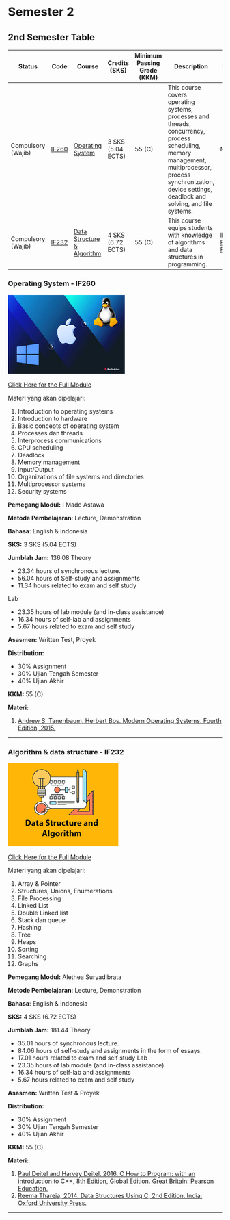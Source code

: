 # Semester 2

## 2nd Semester Table

| Status | Code | Course | Credits (SKS) | Minimum Passing Grade (KKM) | Description | Prerequisite
| --- | --- | --- | --- | --- | --- | ---
| Compulsory (Wajib) | [IF260](https://github.com/Not-Baguette/CS-uni-materials/blob/main/sem2/IF260/Module-Handbook-20-IF260-Operating-System.pdf) | [Operating System](https://github.com/Not-Baguette/CS-uni-materials/tree/main/sem2#operating-system---if260) | 3 SKS (5.04 ECTS) | 55 (C) | This course covers operating systems, processes and threads, concurrency, process scheduling, memory management, multiprocessor, process synchronization, device settings, deadlock and solving, and file systems. | N/A
| Compulsory (Wajib) | [IF232](https://github.com/Not-Baguette/CS-uni-materials/blob/main/sem2/IF232/Module-Handbook-22-IF232-Algorithms-_-Data-Structure.pdf) | [Data Structure & Algorithm](https://github.com/Not-Baguette/CS-uni-materials/tree/main/sem2#algorithm--data-structure---if232) | 4 SKS (6.72 ECTS) | 55 (C) | This course equips students with knowledge of algorithms and data structures in programming. | [IF130 Programming Fundamentals](https://github.com/Not-Baguette/CS-uni-materials/tree/main/sem1#programming-fundamentals---if130)

### Operating System - IF260
![OS](https://github.com/Not-Baguette/CS-uni-materials/blob/main/assets/OsVS.jpg)

[Click Here for the Full Module](https://github.com/Not-Baguette/CS-uni-materials/blob/main/sem2/IF260/Module-Handbook-20-IF260-Operating-System.pdf)

Materi yang akan dipelajari:
1. Introduction to operating systems
2. Introduction to hardware
3. Basic concepts of operating system
4. Processes dan threads
5. Interprocess communications
6. CPU scheduling
7. Deadlock
8. Memory management
9. Input/Output
10. Organizations of file systems and directories
11. Multiprocessor systems
12. Security systems

**Pemegang Modul:** I Made Astawa

**Metode Pembelajaran**: Lecture, Demonstration

**Bahasa**: English & Indonesia

**SKS:** 3 SKS (5.04 ECTS)

**Jumblah Jam:** 136.08
Theory

- 23.34 hours of synchronous lecture.
- 56.04 hours of Self-study and assignments
- 11.34 hours related to exam and self study

Lab
- 23.35 hours of lab module (and in-class assistance)
- 16.34 hours of self-lab and assignments
- 5.67 hours related to exam and self study

**Asasmen:** Written Test, Proyek

**Distribution:**
- 30% Assignment
- 30% Ujian Tengah Semester
- 40% Ujian Akhir

**KKM:** 55 (C)

**Materi:**
1. [Andrew S. Tanenbaum, Herbert Bos. Modern Operating Systems. Fourth Edition, 2015.](https://github.com/Not-Baguette/CS-uni-materials/blob/main/sem2/IF260/Andrew%20S.%20Tanenbaum%20-%20Modern%20Operating%20Systems.pdf)

---

### Algorithm & data structure - IF232
![alg](https://github.com/Not-Baguette/CS-uni-materials/blob/main/assets/alg.png)

[Click Here for the Full Module](https://github.com/Not-Baguette/CS-uni-materials/blob/main/sem2/IF232/Module-Handbook-22-IF232-Algorithms-_-Data-Structure.pdf)

Materi yang akan dipelajari:
1. Array & Pointer
2. Structures, Unions, Enumerations
3. File Processing
4. Linked List
5. Double Linked list
6. Stack dan queue
7. Hashing
8. Tree
9. Heaps
10. Sorting
11. Searching
12. Graphs

**Pemegang Modul:** Alethea Suryadibrata

**Metode Pembelajaran**: Lecture, Demonstration

**Bahasa**: English & Indonesia

**SKS:** 4 SKS (6.72 ECTS)

**Jumblah Jam:** 181.44
Theory
- 35.01 hours of synchronous lecture.
- 84.06 hours of self-study and assignments in the form of essays.
- 17.01 hours related to exam and self study
Lab
- 23.35 hours of lab module (and in-class assistance)
- 16.34 hours of self-lab and assignments
- 5.67 hours related to exam and self study

**Asasmen:** Written Test & Proyek

**Distribution:**
- 30% Assignment
- 30% Ujian Tengah Semester
- 40% Ujian Akhir

**KKM:** 55 (C)

**Materi:**
1. [Paul Deitel and Harvey Deitel. 2016. C How to Program: with an introduction to C++, 8th Edition, Global Edition. Great Britain: Pearson Education.](https://github.com/Not-Baguette/CS-uni-materials/blob/main/sem2/IF232/c_how_to_program_with_an_introduction_to_c_global_edition_8th_edition.pdf)
2. [Reema Thareja, 2014. Data Structures Using C, 2nd Edition. India: Oxford University Press.](https://github.com/Not-Baguette/CS-uni-materials/blob/main/sem2/IF232/Data%20structures%20using%20C%2C%202nd%20Ed.%20by%20Thareja%2C%20Reema%20(2014)_2.pdf)
---
